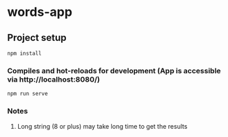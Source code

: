 # words-app

## Project setup

```
npm install
```

### Compiles and hot-reloads for development (App is accessible via http://localhost:8080/)

```
npm run serve
```

### Notes

1. Long string (8 or plus) may take long time to get the results
